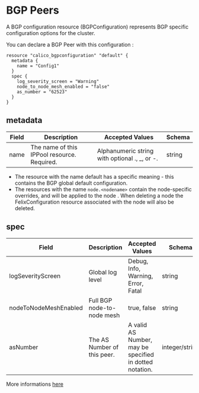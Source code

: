 # BGP Peers
A BGP configuration resource (BGPConfiguration) represents BGP specific configuration options for the cluster.

You can declare a BGP Peer with this configuration : 

```hcl
resource "calico_bgpconfiguration" "default" {
  metadata {
    name = "Config1"
  }
  spec {
    log_severity_screen = "Warning"
    node_to_node_mesh_enabled = "false"
    as_number = "62523"
  }
}
```

## metadata

|**Field**|**Description**|**Accepted Values**|**Schema**|
|---------|---------------|-------------------|----------|
|name|The name of this IPPool resource. Required.|Alphanumeric string with optional ., _, or -.|string|

* The resource with the name default has a specific meaning - this contains the BGP global default configuration.
* The resources with the name `node.<nodename>` contain the node-specific overrides, and will be applied to the node <nodename>. When deleting a node the FelixConfiguration resource associated with the node will also be deleted.
  

## spec

|**Field**|**Description**|**Accepted Values**|**Schema**|**Default**|
|---------|---------------|-------------------|----------|-----------|
|logSeverityScreen|Global log level|Debug, Info, Warning, Error, Fatal|string|Info|
|nodeToNodeMeshEnabled|Full BGP node-to-node mesh|true, false|string|true|
|asNumber|The AS Number of this peer.|A valid AS Number, may be specified in dotted notation.|integer/string|64512|

More informations [here](https://docs.projectcalico.org/v3.1/reference/calicoctl/resources/bgpconfig)